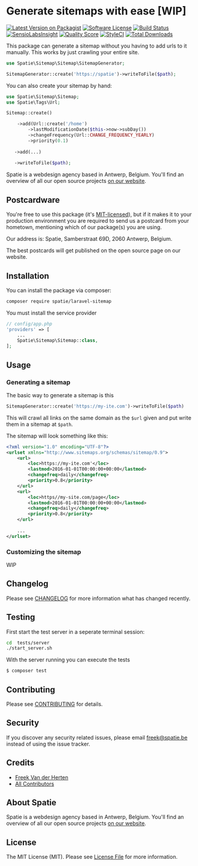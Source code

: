 # Generate sitemaps with ease [WIP]

[![Latest Version on Packagist](https://img.shields.io/packagist/v/spatie/laravel-sitemap.svg?style=flat-square)](https://packagist.org/packages/spatie/laravel-sitemap)
[![Software License](https://img.shields.io/badge/license-MIT-brightgreen.svg?style=flat-square)](LICENSE.md)
[![Build Status](https://img.shields.io/travis/spatie/laravel-sitemap/master.svg?style=flat-square)](https://travis-ci.org/spatie/laravel-sitemap)
[![SensioLabsInsight](https://img.shields.io/sensiolabs/i/8b8a2545-76b3-4f24-bf35-64e49adfa2cf.svg?style=flat-square)](https://insight.sensiolabs.com/projects/8b8a2545-76b3-4f24-bf35-64e49adfa2cf)
[![Quality Score](https://img.shields.io/scrutinizer/g/spatie/laravel-sitemap.svg?style=flat-square)](https://scrutinizer-ci.com/g/spatie/laravel-sitemap)
[![StyleCI](https://styleci.io/repos/65549848/shield)](https://styleci.io/repos/65549848)
[![Total Downloads](https://img.shields.io/packagist/dt/spatie/laravel-sitemap.svg?style=flat-square)](https://packagist.org/packages/spatie/laravel-sitemap)

This package can generate a sitemap without you having to add urls to it manually. This works by just crawling your entire site.

```php
use Spatie\Sitemap\Sitemap\SitemapGenerator;

SitemapGenerator::create('https://spatie')->writeToFile($path);
```

You can also create your sitemap by hand:

```php
use Spatie\Sitemap\Sitemap;
use Spatie\Tags\Url;

Sitemap::create()

    ->add(Url::create('/home')
        ->lastModificationDate($this->now->subDay())
        ->changeFrequency(Url::CHANGE_FREQUENCY_YEARLY)
        ->priority(0.1)
        
   ->add(...)
   
   ->writeToFile($path);
```



Spatie is a webdesign agency based in Antwerp, Belgium. You'll find an overview of all our open source projects [on our website](https://spatie.be/opensource).

## Postcardware

You're free to use this package (it's [MIT-licensed](LICENSE.md)), but if it makes it to your production environment you are required to send us a postcard from your hometown, mentioning which of our package(s) you are using.

Our address is: Spatie, Samberstraat 69D, 2060 Antwerp, Belgium.

The best postcards will get published on the open source page on our website.

## Installation

You can install the package via composer:

``` bash
composer require spatie/laravel-sitemap
```

You must install the service provider

```php
// config/app.php
'providers' => [
    ...
    Spatie\Sitemap\Sitemap::class,
];
```

## Usage

### Generating a sitemap


The basic way to generate a sitemap is this

```php
SitemapGenerator::create('https://my-ite.com')->writeToFile($path)
```

This will crawl all links on the same domain as the `$url` given and put write them in a sitemap at `$path`.

The sitemap will look something like this:

```xml
<?xml version="1.0" encoding="UTF-8"?>
<urlset xmlns="http://www.sitemaps.org/schemas/sitemap/0.9">
    <url>
        <loc>https://my-ite.com'</loc>
        <lastmod>2016-01-01T00:00:00+00:00</lastmod>
        <changefreq>daily</changefreq>
        <priority>0.8</priority>
    </url>
    <url>
        <loc>https//my-site.com/page</loc>
        <lastmod>2016-01-01T00:00:00+00:00</lastmod>
        <changefreq>daily</changefreq>
        <priority>0.8</priority>
    </url>
    
    ...
</urlset>
```

### Customizing the sitemap

WIP

## Changelog

Please see [CHANGELOG](CHANGELOG.md) for more information what has changed recently.

## Testing

First start the test server in a seperate terminal session:

``` bash
cd  tests/server
./start_server.sh
```

With the server running you can execute the tests
``` bash
$ composer test
```

## Contributing

Please see [CONTRIBUTING](CONTRIBUTING.md) for details.

## Security

If you discover any security related issues, please email freek@spatie.be instead of using the issue tracker.

## Credits

- [Freek Van der Herten](https://github.com/freekmurze)
- [All Contributors](../../contributors)

## About Spatie
Spatie is a webdesign agency based in Antwerp, Belgium. You'll find an overview of all our open source projects [on our website](https://spatie.be/opensource).

## License

The MIT License (MIT). Please see [License File](LICENSE.md) for more information.

